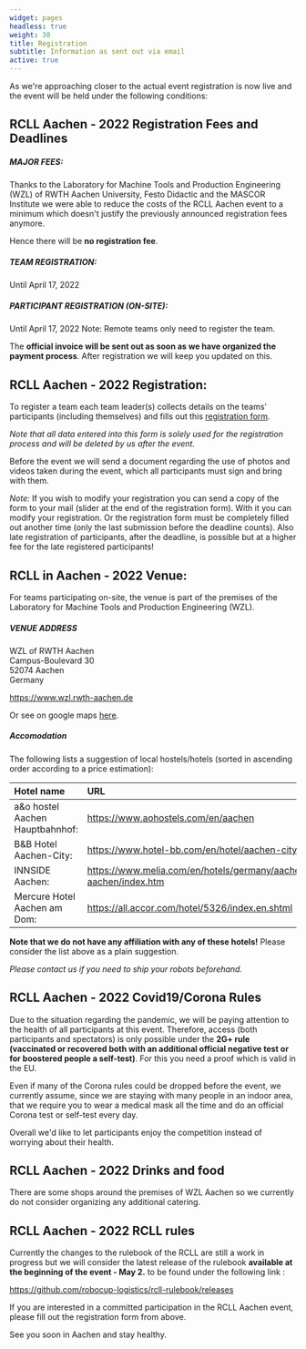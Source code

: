 ```yaml
---
widget: pages
headless: true
weight: 30
title: Registration 
subtitle: Information as sent out via email
active: true
---
```


As we're approaching closer to the actual event registration is now live and the event will be held under the following conditions:

## RCLL Aachen - 2022 Registration Fees and Deadlines

##### MAJOR FEES:

Thanks to the Laboratory for Machine Tools and Production Engineering (WZL) of RWTH Aachen University, Festo Didactic and the MASCOR Institute we were able to reduce the costs of the RCLL Aachen event to a minimum which doesn't justify the previously announced registration fees anymore.

Hence there will be **no registration fee**.

##### TEAM REGISTRATION: 

Until April 17, 2022

##### PARTICIPANT REGISTRATION (ON-SITE):  
Until April 17, 2022
Note: Remote teams only need to register the team.

The **official invoice will be sent out as soon as we have organized the payment process**. After registration we will keep you updated on this.

## RCLL Aachen - 2022 Registration:

To register a team each team leader(s) collects details on the teams' participants (including themselves) and fills out this [registration form](https://forms.gle/irA5CjzY4CDd4jMB7).

*Note that all data entered into this form is solely used for the registration process and will be deleted by us after the event.*

Before the event we will send a document regarding the use of photos and videos taken during the event, which all participants must sign and bring with them.

*Note:*
If you wish to modify your registration you can send a copy of the form to your mail (slider at the end of the registration form). With it you can modify your registration. Or the registration form must be completely filled out another time (only the last submission before the deadline counts). Also late registration of participants, after the deadline, is possible but at a higher fee for the late registered participants!

## RCLL in Aachen - 2022 Venue:

For teams participating on-site, the venue is part of the premises of the Laboratory for Machine Tools and Production Engineering (WZL).

##### VENUE ADDRESS
WZL of RWTH Aachen \
Campus-Boulevard 30 \
52074 Aachen \
Germany

https://www.wzl.rwth-aachen.de

Or see on google maps [here](https://goo.gl/maps/9qCTTmw724j2EqCd9).

##### Accomodation
The following lists a suggestion of local hostels/hotels (sorted in ascending order according to a price estimation):

| Hotel name                   |  URL |
|:-----------------------------|:-----|
|a&o hostel Aachen Hauptbahnhof: | https://www.aohostels.com/en/aachen |
|B&B Hotel Aachen-City: | https://www.hotel-bb.com/en/hotel/aachen-city |
|INNSIDE Aachen: | https://www.melia.com/en/hotels/germany/aachen/innside-aachen/index.htm |
|Mercure Hotel Aachen am Dom: | https://all.accor.com/hotel/5326/index.en.shtml |

**Note that we do not have any affiliation with any of these hotels!** Please consider the list above as a plain suggestion.

*Please contact us if you need to ship your robots beforehand.*

## RCLL Aachen - 2022 Covid19/Corona Rules

Due to the situation regarding the pandemic, we will be paying attention to the health of all participants at this event. Therefore, access (both participants and spectators) is only possible under the **2G+ rule (vaccinated or recovered both with an additional official negative test or for boostered people a self-test)**. For this you need a proof which is valid in the EU.

Even if many of the Corona rules could be dropped before the event, we currently assume, since we are staying with many people in an indoor area, that we require you to wear a medical mask all the time and do an official Corona test or self-test every day.

Overall we'd like to let participants enjoy the competition instead of worrying about their health.

## RCLL Aachen - 2022 Drinks and food

There are some shops around the premises of WZL Aachen so we currently do not consider organizing any additional catering.

## RCLL Aachen - 2022 RCLL rules

Currently the changes to the rulebook of the RCLL are still a work in progress but we will consider the latest release of the rulebook **available at the beginning of the event - May 2.** to be found under the following link :

https://github.com/robocup-logistics/rcll-rulebook/releases

If you are interested in a committed participation in the RCLL Aachen event, please fill out the registration form from above.

See you soon in Aachen and stay healthy.
